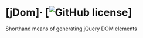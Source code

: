 # [jDom]&middot; [![GitHub license](https://img.shields.io/badge/license-MIT-blue.svg)]

Shorthand means of generating jQuery DOM elements



